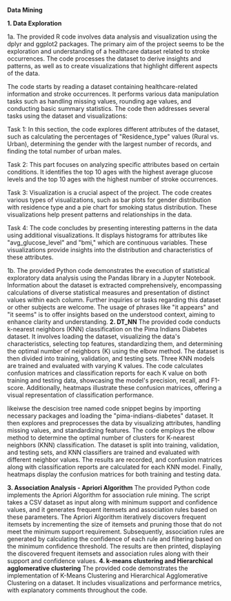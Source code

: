 **Data Mining**



**1. Data Exploration**

1a. 
The provided R code involves data analysis and visualization using the dplyr and ggplot2 packages. The primary aim of the project seems to be the exploration and understanding of a healthcare dataset related to stroke occurrences. The code processes the dataset to derive insights and patterns, as well as to create visualizations that highlight different aspects of the data.

The code starts by reading a dataset containing healthcare-related information and stroke occurrences. It performs various data manipulation tasks such as handling missing values, rounding age values, and conducting basic summary statistics. The code then addresses several tasks using the dataset and visualizations:

Task 1: In this section, the code explores different attributes of the dataset, such as calculating the percentages of "Residence_type" values (Rural vs. Urban), determining the gender with the largest number of records, and finding the total number of urban males.

Task 2: This part focuses on analyzing specific attributes based on certain conditions. It identifies the top 10 ages with the highest average glucose levels and the top 10 ages with the highest number of stroke occurrences.

Task 3: Visualization is a crucial aspect of the project. The code creates various types of visualizations, such as bar plots for gender distribution with residence type and a pie chart for smoking status distribution. These visualizations help present patterns and relationships in the data.

Task 4: The code concludes by presenting interesting patterns in the data using additional visualizations. It displays histograms for attributes like "avg_glucose_level" and "bmi," which are continuous variables. These visualizations provide insights into the distribution and characteristics of these attributes.
 
 1b. 
 The provided Python code demonstrates the execution of statistical exploratory data analysis using the Pandas library in a Jupyter Notebook. Information about the dataset is extracted comprehensively, encompassing calculations of diverse statistical measures and presentation of distinct values within each column. Further inquiries or tasks regarding this dataset or other subjects are welcome. The usage of phrases like "it appears" and "it seems" is to offer insights based on the understood context, aiming to enhance clarity and understanding.
**2. DT_NN**
The provided code conducts k-nearest neighbors (KNN) classification on the Pima Indians Diabetes dataset. It involves loading the dataset, visualizing the data's characteristics, selecting top features, standardizing them, and determining the optimal number of neighbors (K) using the elbow method. The dataset is then divided into training, validation, and testing sets. Three KNN models are trained and evaluated with varying K values. The code calculates confusion matrices and classification reports for each K value on both training and testing data, showcasing the model's precision, recall, and F1-score. Additionally, heatmaps illustrate these confusion matrices, offering a visual representation of classification performance.

likeiwse the descision tree named code snippet begins by importing necessary packages and loading the "pima-indians-diabetes" dataset. It then explores and preprocesses the data by visualizing attributes, handling missing values, and standardizing features. The code employs the elbow method to determine the optimal number of clusters for K-nearest neighbors (KNN) classification. The dataset is split into training, validation, and testing sets, and KNN classifiers are trained and evaluated with different neighbor values. The results are recorded, and confusion matrices along with classification reports are calculated for each KNN model. Finally, heatmaps display the confusion matrices for both training and testing data.

 **3. Association Analysis - Apriori Algorithm**
The provided Python code implements the Apriori Algorithm for association rule mining. The script takes a CSV dataset as input along with minimum support and confidence values, and it generates frequent itemsets and association rules based on these parameters. The Apriori Algorithm iteratively discovers frequent itemsets by incrementing the size of itemsets and pruning those that do not meet the minimum support requirement. Subsequently, association rules are generated by calculating the confidence of each rule and filtering based on the minimum confidence threshold. The results are then printed, displaying the discovered frequent itemsets and association rules along with their support and confidence values.
**4. k-means clustering and Hierarchical agglomerative clustering**
The provided code demonstrates the implementation of K-Means Clustering and Hierarchical Agglomerative Clustering on a dataset. It includes visualizations and performance metrics, with explanatory comments throughout the code. 
 
